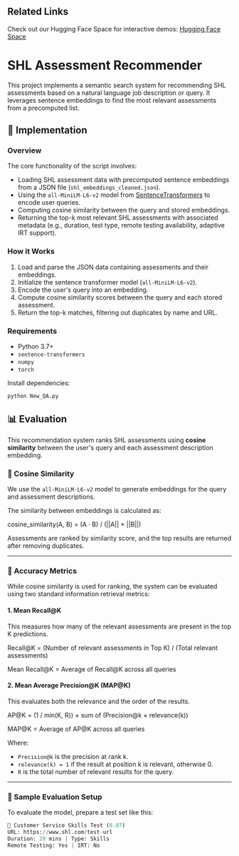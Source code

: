 
## Related Links

Check out our Hugging Face Space for interactive demos: [Hugging Face Space](https://huggingface.co/spaces/A-Mayank/SHLGenAI)

# SHL Assessment Recommender

This project implements a semantic search system for recommending SHL assessments based on a natural language job description or query. It leverages sentence embeddings to find the most relevant assessments from a precomputed list.

## 🔧 Implementation

### Overview

The core functionality of the script involves:

- Loading SHL assessment data with precomputed sentence embeddings from a JSON file (`shl_embeddings_cleaned.json`).
- Using the `all-MiniLM-L6-v2` model from [SentenceTransformers](https://www.sbert.net/) to encode user queries.
- Computing cosine similarity between the query and stored embeddings.
- Returning the top-k most relevant SHL assessments with associated metadata (e.g., duration, test type, remote testing availability, adaptive IRT support).

### How it Works

1. Load and parse the JSON data containing assessments and their embeddings.
2. Initialize the sentence transformer model (`all-MiniLM-L6-v2`).
3. Encode the user's query into an embedding.
4. Compute cosine similarity scores between the query and each stored assessment.
5. Return the top-k matches, filtering out duplicates by name and URL.

### Requirements

- Python 3.7+
- `sentence-transformers`
- `numpy`
- `torch`

Install dependencies:

```bash
python New_QA.py
```
## 📊 Evaluation

This recommendation system ranks SHL assessments using **cosine similarity** between the user's query and each assessment description embedding.

### 🔹 Cosine Similarity

We use the `all-MiniLM-L6-v2` model to generate embeddings for the query and assessment descriptions.

The similarity between embeddings is calculated as:

cosine_similarity(A, B) = (A · B) / (||A|| × ||B||)


Assessments are ranked by similarity score, and the top results are returned after removing duplicates.

---

### 🔹 Accuracy Metrics

While cosine similarity is used for ranking, the system can be evaluated using two standard information retrieval metrics:

#### 1. Mean Recall@K

This measures how many of the relevant assessments are present in the top K predictions.

Recall@K = (Number of relevant assessments in Top K) / (Total relevant assessments)

Mean Recall@K = Average of Recall@K across all queries


#### 2. Mean Average Precision@K (MAP@K)

This evaluates both the relevance and the order of the results.

AP@K = (1 / min(K, R)) × sum of (Precision@k × relevance(k))

MAP@K = Average of AP@K across all queries


Where:
- `Precision@k` is the precision at rank k.
- `relevance(k) = 1` if the result at position k is relevant, otherwise 0.
- `R` is the total number of relevant results for the query.

---

### 🔹 Sample Evaluation Setup

To evaluate the model, prepare a test set like this:

```python
🔹 Customer Service Skills Test (0.87)
URL: https://www.shl.com/test-url
Duration: 20 mins | Type: Skills
Remote Testing: Yes | IRT: No







